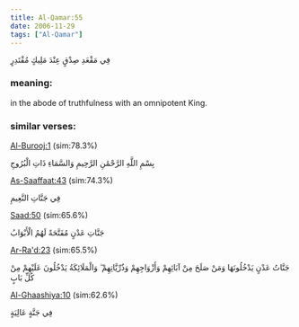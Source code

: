 ```yaml
---
title: Al-Qamar:55
date: 2006-11-29
tags: ["Al-Qamar"]
---
```

فِي مَقْعَدِ صِدْقٍ عِنْدَ مَلِيكٍ مُقْتَدِرٍ
### meaning: 
in the abode of truthfulness with an omnipotent King.
### similar verses: 

[Al-Burooj:1](/85/1) (sim:78.3%)

بِسْمِ اللَّهِ الرَّحْمَٰنِ الرَّحِيمِ وَالسَّمَاءِ ذَاتِ الْبُرُوجِ

[As-Saaffaat:43](/37/43) (sim:74.3%)

فِي جَنَّاتِ النَّعِيمِ

[Saad:50](/38/50) (sim:65.6%)

جَنَّاتِ عَدْنٍ مُفَتَّحَةً لَهُمُ الْأَبْوَابُ

[Ar-Ra'd:23](/13/23) (sim:65.5%)

جَنَّاتُ عَدْنٍ يَدْخُلُونَهَا وَمَنْ صَلَحَ مِنْ آبَائِهِمْ وَأَزْوَاجِهِمْ وَذُرِّيَّاتِهِمْ ۖ وَالْمَلَائِكَةُ يَدْخُلُونَ عَلَيْهِمْ مِنْ كُلِّ بَابٍ

[Al-Ghaashiya:10](/88/10) (sim:62.6%)

فِي جَنَّةٍ عَالِيَةٍ
